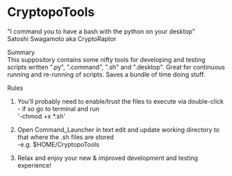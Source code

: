 # CryptopoTools

"I command you to have a bash with the python on your desktop" <br />
Satoshi Swagamoto aka CryptoRaptor


Summary <br />
This suppository contains some nifty tools for developing and testing scripts written ".py", ".command", ".sh" and ".desktop". Great for continuous running and re-running of scripts. Saves a bundle of time doing stuff.



Rules
1. You'll probably need to enable/trust the files to execute via double-click - if so go to terminal and run <br />
'-chmod +x *.sh'

2. Open Command_Launcher in text edit and update working directory to that where the .sh files are stored <br />
-e.g. $HOME/CryptopoTools

3. Relax and enjoy your new & improved development and testing experience!<br />
